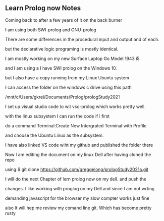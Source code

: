 ## Learn Prolog now Notes

Coming back to after a few years of it on the back burner

I am using both SWI-prolog and GNU-prolog

There are some differences in the procedural input and output and  of each.

but the declarative logic programing is mostly identical.

I am mostly working on my new Surface Laptop Go Model 1943 i5

and I am using a I have SWI prolog on the Windows 10.

but I also have a copy running from my Linux Ubuntu system

I can access the folder on the windows c drive using this path

/mnt/c/Users/gkrei/Documents/Prolog/prologStudy2021

I set up visual studio code to wit vsc-prolog which works pretty well.

with the linux subsystem I can run the code if I first

do a command Terminal:Create New Intergrated Terminal with Profile

and choose the Ubuntu Linux as the subsystem.



I have also linked VS code  wiht my github and published the folder there

Now I am editing the document on my linux Dell after having cloned the repo

using $ git clone https://github.com/greggelong/prologStudy2021a.git

I will do the next Chapter of lern prolog now on my dell. and push the 

changes. I like working with proglog on my Dell and since I am not wrting 

demanding javascript for the browser my slow compter works just fine

also It will hep me review my comand line git. Which has become pretty rusty


